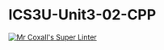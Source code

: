 # ICS3U-Unit3-02-CPP

[![Mr Coxall's Super Linter](https://github.com/lucas-leblanc/ICS3U-Unit3-02-CPP/workflows/Mr%20Coxall's%20Super%20Linter/badge.svg)](https://github.com/lucas-leblanc/ICS3U-Unit3-02-CPP/actions/)
